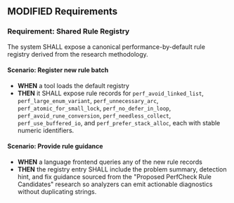 ## MODIFIED Requirements
### Requirement: Shared Rule Registry
The system SHALL expose a canonical performance-by-default rule registry derived from the research methodology.
#### Scenario: Register new rule batch
- **WHEN** a tool loads the default registry
- **THEN** it SHALL expose rule records for `perf_avoid_linked_list`, `perf_large_enum_variant`, `perf_unnecessary_arc`, `perf_atomic_for_small_lock`, `perf_no_defer_in_loop`, `perf_avoid_rune_conversion`, `perf_needless_collect`, `perf_use_buffered_io`, and `perf_prefer_stack_alloc`, each with stable numeric identifiers.

#### Scenario: Provide rule guidance
- **WHEN** a language frontend queries any of the new rule records
- **THEN** the registry entry SHALL include the problem summary, detection hint, and fix guidance sourced from the "Proposed PerfCheck Rule Candidates" research so analyzers can emit actionable diagnostics without duplicating strings.

